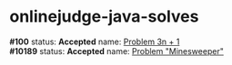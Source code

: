# onlinejudge-java-solves

<b>#100</b> status: <b>Accepted</b>  name: <a href="https://uva.onlinejudge.org/index.php?option=com_onlinejudge&Itemid=8&page=show_problem&problem=36">Problem 3n + 1</a>
<br>
<b>#10189</b> status: <b>Accepted</b>  name: <a href="https://uva.onlinejudge.org/index.php?option=com_onlinejudge&Itemid=8&page=show_problem&problem=1130">Problem "Minesweeper"</a>
